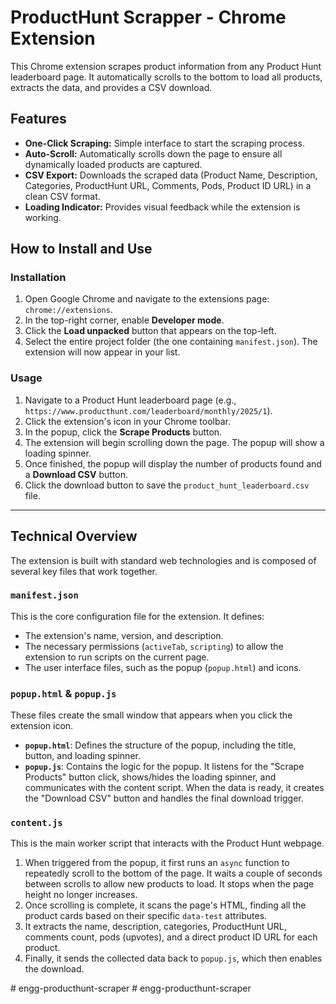 # ProductHunt Scrapper - Chrome Extension

This Chrome extension scrapes product information from any Product Hunt leaderboard page. It automatically scrolls to the bottom to load all products, extracts the data, and provides a CSV download.

## Features

- **One-Click Scraping:** Simple interface to start the scraping process.
- **Auto-Scroll:** Automatically scrolls down the page to ensure all dynamically loaded products are captured.
- **CSV Export:** Downloads the scraped data (Product Name, Description, Categories, ProductHunt URL, Comments, Pods, Product ID URL) in a clean CSV format.
- **Loading Indicator:** Provides visual feedback while the extension is working.

## How to Install and Use

### Installation

1.  Open Google Chrome and navigate to the extensions page: `chrome://extensions`.
2.  In the top-right corner, enable **Developer mode**.
3.  Click the **Load unpacked** button that appears on the top-left.
4.  Select the entire project folder (the one containing `manifest.json`). The extension will now appear in your list.

### Usage

1.  Navigate to a Product Hunt leaderboard page (e.g., `https://www.producthunt.com/leaderboard/monthly/2025/1`).
2.  Click the extension's icon in your Chrome toolbar.
3.  In the popup, click the **Scrape Products** button.
4.  The extension will begin scrolling down the page. The popup will show a loading spinner.
5.  Once finished, the popup will display the number of products found and a **Download CSV** button.
6.  Click the download button to save the `product_hunt_leaderboard.csv` file.

---

## Technical Overview

The extension is built with standard web technologies and is composed of several key files that work together.

### `manifest.json`
This is the core configuration file for the extension. It defines:
- The extension's name, version, and description.
- The necessary permissions (`activeTab`, `scripting`) to allow the extension to run scripts on the current page.
- The user interface files, such as the popup (`popup.html`) and icons.

### `popup.html` & `popup.js`
These files create the small window that appears when you click the extension icon.
- **`popup.html`**: Defines the structure of the popup, including the title, button, and loading spinner.
- **`popup.js`**: Contains the logic for the popup. It listens for the "Scrape Products" button click, shows/hides the loading spinner, and communicates with the content script. When the data is ready, it creates the "Download CSV" button and handles the final download trigger.

### `content.js`
This is the main worker script that interacts with the Product Hunt webpage.
1.  When triggered from the popup, it first runs an `async` function to repeatedly scroll to the bottom of the page. It waits a couple of seconds between scrolls to allow new products to load. It stops when the page height no longer increases.
2.  Once scrolling is complete, it scans the page's HTML, finding all the product cards based on their specific `data-test` attributes.
3.  It extracts the name, description, categories, ProductHunt URL, comments count, pods (upvotes), and a direct product ID URL for each product.
4.  Finally, it sends the collected data back to `popup.js`, which then enables the download.






#   e n g g - p r o d u c t h u n t - s c r a p e r 
 
 #   e n g g - p r o d u c t h u n t - s c r a p e r 
